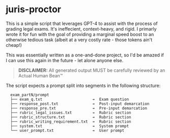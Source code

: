 # juris-proctor
This is a simple script that leverages GPT-4 to assist with the process of grading legal exams. It's ineffecient, context-heavy, and rigid. I primarly wrote it for fun with the goal of providing a marginal speed boost to an otherwise tedious task (albeit at a very costly rate - those tokens ain't cheap!) 

This was essentially written as a one-and-done project, so I'd be amazed if I can use this again in the future - let alone anyone else.

> **DISCLAIMER:** All generated output MUST be carefully reviewed by an Actual Human Bean™

The script expects a prompt split into segments in the following structure:
```
  exam_partN/prompt
  ├── exam_q.txt                      ➔  Exam question
  ├── response_post.txt               ➔  Post-input demarcation
  ├── response_pre.txt                ➔  Pre-input demarcation
  ├── rubric_legal_issues.txt         ➔  Rubric section
  ├── rubric_structure.txt            ➔  Rubric section
  ├── rubric_writing_requirement.txt  ➔  Rubric section
  ├── system.txt                      ➔  System prompt
  └── user_prompt.txt                 ➔  User prompt
```
